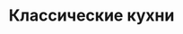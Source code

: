 ---
layout: category.ect
href: '/kitchens/models/classic'
lang: ru
title: "Классические кухни"
importance: 3
description: "Классические кухни, объединившие качество и традицию в одно."
highlights:
  - 
    caption: 'Точность до последней детали'
    photo: '/кухни/модели/классические/daria-noce/деталь.png'
  - 
    caption: 'Обработанный в совершенстве массив'
    photo: '/кухни/модели/классические/daria/обработанный-массив.png'
  - 
    caption: 'Изящество и красивые орнаменты'
    photo: '/кухни/модели/классические/daria/декоративный-карниз.png'
  - 
    caption: 'Возможность для самостоятельных модулей'
    photo: '/кухни/модели/классические/florenza/сочетание-камня-дерева.png'
  - 
    caption: 'Красивое сочетание массива, металла и стекла'
    photo: '/кухни/модели/классические/daria-noce/роскошь-уют.png'
---